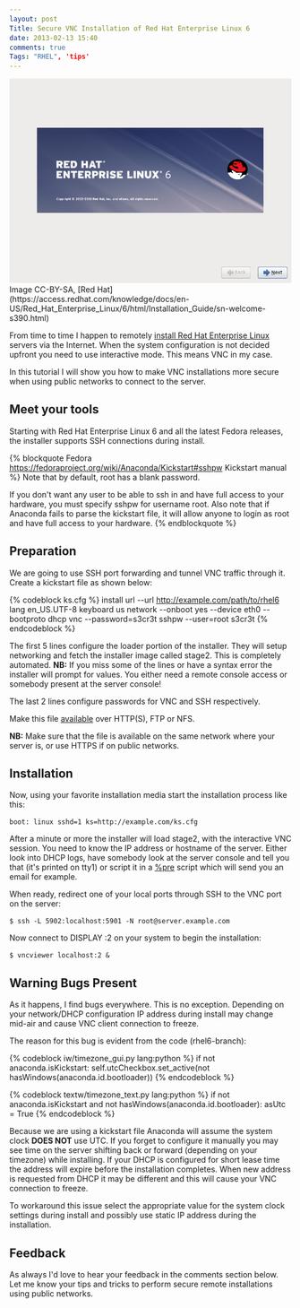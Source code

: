 ```yaml
---
layout: post
Title: Secure VNC Installation of Red Hat Enterprise Linux 6
date: 2013-02-13 15:40
comments: true
Tags: "RHEL", 'tips'
---
```


<img src="/images/rhel6_welcome.png" alt="RHEL 6 welcome screen" />
Image CC-BY-SA,
[Red Hat](https://access.redhat.com/knowledge/docs/en-US/Red_Hat_Enterprise_Linux/6/html/Installation_Guide/sn-welcome-s390.html)


From time to time I happen to remotely
[install Red Hat Enterprise Linux](http://otb.bg)
servers via the Internet.
When the system configuration is not decided upfront you need
to use interactive mode. This means VNC in my case.

In this tutorial I will show you how to make VNC installations more secure
when using public networks to connect to the server.

Meet your tools
----------------

Starting with Red Hat Enterprise Linux 6 and all the latest Fedora releases, the
installer supports SSH connections during install.

{% blockquote Fedora https://fedoraproject.org/wiki/Anaconda/Kickstart#sshpw Kickstart manual %}
Note that by default, root has a blank password.

If you don't want any user to be able to ssh in and have full access to your hardware, 
you must specify sshpw for username root. Also note that if Anaconda fails to parse the 
kickstart file, it will allow anyone to login as root and have full access to your hardware.
{% endblockquote %}

Preparation
-----------

We are going to use SSH port forwarding and tunnel VNC traffic through it.
Create a kickstart file as shown below:

{% codeblock ks.cfg %}
install
url --url http://example.com/path/to/rhel6
lang en_US.UTF-8
keyboard us
network --onboot yes --device eth0 --bootproto dhcp
vnc --password=s3cr3t
sshpw --user=root s3cr3t
{% endcodeblock %}

The first 5 lines configure the loader portion of the installer. They will setup
networking and fetch the installer image called stage2. This is completely automated.
**NB:** If you miss some of the lines or have a syntax error the installer will prompt for
values. You either need a remote console access or somebody present at the server console!

The last 2 lines configure passwords for VNC and SSH respectively.

Make this file
[available](https://fedoraproject.org/wiki/Anaconda/Kickstart#Chapter_6._Making_the_Kickstart_File_Available)
over HTTP(S), FTP or NFS.

**NB:** Make sure that the file is available on the same network where your server is,
or use HTTPS if on public networks.


Installation
------------

Now, using your favorite installation media start the
installation process like this: 

    boot: linux sshd=1 ks=http://example.com/ks.cfg


After a minute or more the installer will load stage2, with the
interactive VNC session. You need to know the IP address or hostname
of the server. Either look into DHCP logs, have somebody look at the
server console and tell you that (it's printed on tty1) or script it in
a [%pre](https://fedoraproject.org/wiki/Anaconda/Kickstart#Chapter_4._Pre-installation_Script)
script which will send you an email for example.

When ready, redirect one of your local ports through SSH to the VNC port on the server:

    $ ssh -L 5902:localhost:5901 -N root@server.example.com


Now connect to DISPLAY :2 on your system to begin the installation:

    $ vncviewer localhost:2 &


Warning Bugs Present
---------------------

As it happens, I find bugs everywhere. This is no exception.
Depending on your network/DHCP configuration IP address during install may 
change mid-air and cause VNC client connection to freeze.

The reason for this bug is evident from the code (rhel6-branch):

{% codeblock iw/timezone_gui.py lang:python %}
    if not anaconda.isKickstart:
        self.utcCheckbox.set_active(not hasWindows(anaconda.id.bootloader))
{% endcodeblock %}

{% codeblock textw/timezone_text.py lang:python %}
    if not anaconda.isKickstart and not hasWindows(anaconda.id.bootloader):
        asUtc = True
{% endcodeblock %}

Because we are using a kickstart file Anaconda will assume the system clock **DOES NOT**
use UTC. If you forget to configure it manually you may see time on the server shifting
back or forward (depending on your timezone) while installing. If your DHCP is configured
for short lease time the address will expire before the installation completes. When new
address is requested from DHCP it may be different and this will cause your VNC connection
to freeze.

To workaround this issue select the appropriate value for the system clock settings during install
and possibly use static IP address during the installation.


Feedback
--------

As always I'd love to hear your feedback in the comments section below. Let me know 
your tips and tricks to perform secure remote installations using public networks.
